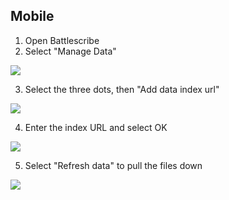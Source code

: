 ## Mobile

1. Open Battlescribe
2. Select "Manage Data"

![](./images/mobile1.png)

3. Select the three dots, then "Add data index url"

![](./images/mobile2.png)

4. Enter the index URL and select OK

![](./images/mobile3.png)

5. Select "Refresh data" to pull the files down

![](./images/mobile4.png)

